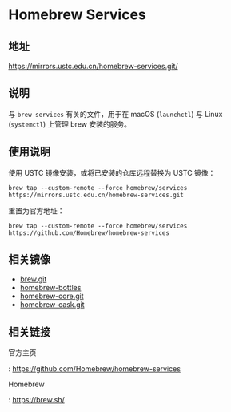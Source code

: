 # Homebrew Services

## 地址

<https://mirrors.ustc.edu.cn/homebrew-services.git/>

## 说明

与 `brew services` 有关的文件，用于在 macOS (`launchctl`) 与 Linux
(`systemctl`) 上管理 brew 安装的服务。

## 使用说明

使用 USTC 镜像安装，或将已安装的仓库远程替换为 USTC 镜像：

    brew tap --custom-remote --force homebrew/services https://mirrors.ustc.edu.cn/homebrew-services.git

重置为官方地址：

    brew tap --custom-remote --force homebrew/services https://github.com/Homebrew/homebrew-services

## 相关镜像

- [brew.git](brew.git.md)
- [homebrew-bottles](homebrew-bottles.md)
- [homebrew-core.git](homebrew-core.git.md)
- [homebrew-cask.git](homebrew-cask.git.md)

## 相关链接

官方主页

:   <https://github.com/Homebrew/homebrew-services>

Homebrew

:   <https://brew.sh/>
